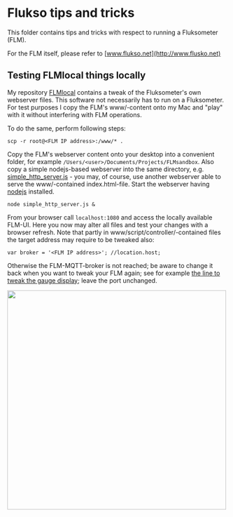# Flukso tips and tricks
This folder contains tips and tricks with respect to running a Fluksometer (FLM).

For the FLM itself, please refer to [www.flukso.net](http://www.flusko.net)

## Testing FLMlocal things locally
My repository [FLMlocal](https://github.com/gebhardm/flmlocal) contains a tweak of the Fluksometer's own webserver files. This software not necessarily has to run on a Fluksometer. For test purposes I copy the FLM's www/-content onto my Mac and "play" with it without interfering with FLM operations.

To do the same, perform following steps:

	scp -r root@<FLM IP address>:/www/* .
	
Copy the FLM's webserver content onto your desktop into a convenient folder, for example `/Users/<user>/Documents/Projects/FLMsandbox`.
Also copy a simple nodejs-based webserver into the same directory, e.g. [simple_http_server.js](simple_http_server.js) - you may, of course, use another webserver able to serve the www/-contained index.html-file.
Start the webserver having [nodejs](http://nodejs.org) installed.

	node simple_http_server.js &
	
From your browser call `localhost:1080` and access the locally available FLM-UI.
Here you now may alter all files and test your changes with a browser refresh.
Note that partly in www/script/controller/-contained files the target address may require to be tweaked also:

	var broker = '<FLM IP address>'; //location.host;
	
Otherwise the FLM-MQTT-broker is not reached; be aware to change it back when you want to tweak your FLM again; see for example [the line to tweak the gauge display](https://github.com/gebhardm/flmlocal/blob/master/www/scripts/controllers/gauge.js#L38); leave the port unchanged.

<img src="run_FLM-UI_locally.png" width=500px>
